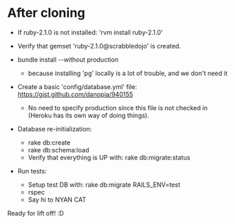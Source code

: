 # After cloning #

- If ruby-2.1.0 is not installed: 'rvm install ruby-2.1.0'

- Verify that gemset 'ruby-2.1.0@scrabbledojo' is created.

- bundle install --without production
	* because installing 'pg' locally is a lot of trouble, and we don't need it

- Create a basic 'config/database.yml' file: https://gist.github.com/danopia/940155
	* No need to specify production since this file is not checked in (Heroku has its own way of doing things).

- Database re-initialization:
	* rake db:create
	* rake db:schema:load
	* Verify that everything is UP with: rake db:migrate:status


- Run tests:
	* Setup test DB with: rake db:migrate RAILS_ENV=test
	* rspec
	* Say hi to NYAN CAT



Ready for lift off! :D

